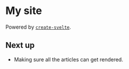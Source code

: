 # My site

Powered by [`create-svelte`](https://github.com/sveltejs/kit/tree/master/packages/create-svelte).

## Next up

- Making sure all the articles can get rendered.
